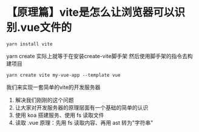 # 【原理篇】vite是怎么让浏览器可以识别.vue文件的

```
yarn install vite
```

yarn create 实际上就等于在安装create-vite脚手架 然后使用脚手架的指令去构建项目

```
yarn create vite my-vue-app --template vue
```

我们来实现一套简单的vite的开发服务器
1. 解决我们刚刚的这个问题
2. 让大家对开发服务器的原理层面有一个基础的简单的认识
3. 使用 koa 搭建服务、使用 fs 读取文件
4. 读取 .vue 原理：先用 fs 读取内容、再用 ast 转为"字符串"
